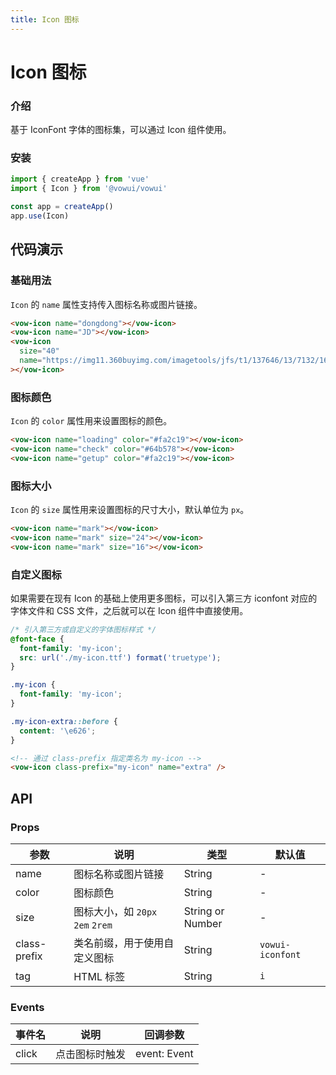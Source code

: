 ```yaml
---
title: Icon 图标
---
```


# Icon 图标

### 介绍

基于 IconFont 字体的图标集，可以通过 Icon 组件使用。

### 安装

```javascript
import { createApp } from 'vue'
import { Icon } from '@vowui/vowui'

const app = createApp()
app.use(Icon)
```

## 代码演示

### 基础用法

`Icon` 的 `name` 属性支持传入图标名称或图片链接。

```html
<vow-icon name="dongdong"></vow-icon>
<vow-icon name="JD"></vow-icon>
<vow-icon
  size="40"
  name="https://img11.360buyimg.com/imagetools/jfs/t1/137646/13/7132/1648/5f4c748bE43da8ddd/a3f06d51dcae7b60.png"
></vow-icon>
```

### 图标颜色

`Icon` 的 `color` 属性用来设置图标的颜色。

```html
<vow-icon name="loading" color="#fa2c19"></vow-icon>
<vow-icon name="check" color="#64b578"></vow-icon>
<vow-icon name="getup" color="#fa2c19"></vow-icon>
```

### 图标大小

`Icon` 的 `size` 属性用来设置图标的尺寸大小，默认单位为 `px`。

```html
<vow-icon name="mark"></vow-icon>
<vow-icon name="mark" size="24"></vow-icon>
<vow-icon name="mark" size="16"></vow-icon>
```

### 自定义图标

如果需要在现有 Icon 的基础上使用更多图标，可以引入第三方 iconfont 对应的字体文件和 CSS 文件，之后就可以在 Icon 组件中直接使用。

```css
/* 引入第三方或自定义的字体图标样式 */
@font-face {
  font-family: 'my-icon';
  src: url('./my-icon.ttf') format('truetype');
}

.my-icon {
  font-family: 'my-icon';
}

.my-icon-extra::before {
  content: '\e626';
}
```

```html
<!-- 通过 class-prefix 指定类名为 my-icon -->
<vow-icon class-prefix="my-icon" name="extra" />
```

## API

### Props

| 参数         | 说明                             | 类型             | 默认值           |
| ------------ | -------------------------------- | ---------------- | ---------------- |
| name         | 图标名称或图片链接               | String           | -                |
| color        | 图标颜色                         | String           | -                |
| size         | 图标大小，如 `20px` `2em` `2rem` | String or Number | -                |
| class-prefix | 类名前缀，用于使用自定义图标     | String           | `vowui-iconfont` |
| tag          | HTML 标签                        | String           | `i`              |

### Events

| 事件名 | 说明           | 回调参数     |
| ------ | -------------- | ------------ |
| click  | 点击图标时触发 | event: Event |
